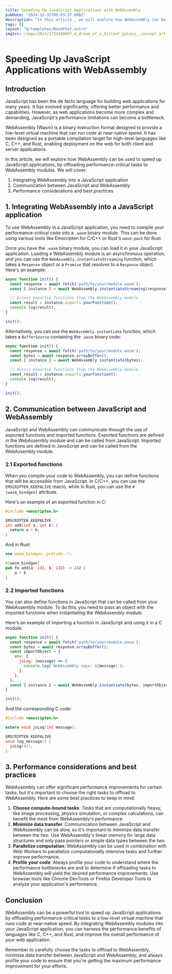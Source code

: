 ```yaml
---
title: Speeding Up JavaScript Applications with WebAssembly
pubDate: "2024-12-31T00:03:37.000Z"
description: "In this article , we will explore how WebAssembly can be used to speed up JavaScript applications, by offloading performance-critical tasks to WebAssembly modules"
tags: []
layout: "@/templates/BasePost.astro"
imgSrc: /imgs/2023/2734189697_A_dream_of_a_distant_galaxy__concept_art__matte_painting__HQ__4k.png
---
```

# Speeding Up JavaScript Applications with WebAssembly

## Introduction

JavaScript has been the de facto language for building web applications for many years. It has evolved significantly, offering better performance and capabilities. However, as web applications become more complex and demanding, JavaScript's performance limitations can become a bottleneck.

WebAssembly (Wasm) is a binary instruction format designed to provide a low-level virtual machine that can run code at near-native speed. It has been designed as a portable compilation target for high-level languages like C, C++, and Rust, enabling deployment on the web for both client and server applications.

In this article, we will explore how WebAssembly can be used to speed up JavaScript applications, by offloading performance-critical tasks to WebAssembly modules. We will cover:

1. Integrating WebAssembly into a JavaScript application
2. Communication between JavaScript and WebAssembly
3. Performance considerations and best practices

## 1. Integrating WebAssembly into a JavaScript application

To use WebAssembly in a JavaScript application, you need to compile your performance-critical code into a `.wasm` binary module. This can be done using various tools like Emscripten for C/C++ or Rust's `wasm-pack` for Rust.

Once you have the `.wasm` binary module, you can load it in your JavaScript application. Loading a WebAssembly module is an asynchronous operation, and you can use the `WebAssembly.instantiateStreaming` function, which takes a `Response` object or a `Promise` that resolves to a `Response` object. Here's an example:

```javascript
async function init() {
  const response = await fetch('path/to/your/module.wasm');
  const { instance } = await WebAssembly.instantiateStreaming(response);

  // Access exported functions from the WebAssembly module
  const result = instance.exports.yourFunction();
  console.log(result);
}

init();
```

Alternatively, you can use the `WebAssembly.instantiate` function, which takes a `BufferSource` containing the `.wasm` binary code:

```javascript
async function init() {
  const response = await fetch('path/to/your/module.wasm');
  const bytes = await response.arrayBuffer();
  const { instance } = await WebAssembly.instantiate(bytes);

  // Access exported functions from the WebAssembly module
  const result = instance.exports.yourFunction();
  console.log(result);
}

init();
```

## 2. Communication between JavaScript and WebAssembly

JavaScript and WebAssembly can communicate through the use of exported functions and imported functions. Exported functions are defined in the WebAssembly module and can be called from JavaScript. Imported functions are defined in JavaScript and can be called from the WebAssembly module.

### 2.1 Exported functions

When you compile your code to WebAssembly, you can define functions that will be accessible from JavaScript. In C/C++, you can use the `EMSCRIPTEN_KEEPALIVE` macro, while in Rust, you can use the `#[wasm_bindgen]` attribute.

Here's an example of an exported function in C:

```c
#include <emscripten.h>

EMSCRIPTEN_KEEPALIVE
int add(int a, int b) {
  return a + b;
}
```

And in Rust:

```rust
use wasm_bindgen::prelude::*;

#[wasm_bindgen]
pub fn add(a: i32, b: i32) -> i32 {
    a + b
}
```

### 2.2 Imported functions

You can also define functions in JavaScript that can be called from your WebAssembly module. To do this, you need to pass an object with the imported functions when instantiating the WebAssembly module.

Here's an example of importing a function in JavaScript and using it in a C module:

```javascript
async function init() {
  const response = await fetch('path/to/your/module.wasm');
  const bytes = await response.arrayBuffer();
  const importObject = {
    env: {
      jsLog: (message) => {
        console.log(`WebAssembly says: ${message}`);
      },
    },
  };
  const { instance } = await WebAssembly.instantiate(bytes, importObject);
}

init();
```

And the corresponding C code:

```c
#include <emscripten.h>

extern void jsLog(int message);

EMSCRIPTEN_KEEPALIVE
void log_message() {
  jsLog(42);
}
```

## 3. Performance considerations and best practices

WebAssembly can offer significant performance improvements for certain tasks, but it's important to choose the right tasks to offload to WebAssembly. Here are some best practices to keep in mind:

1. **Choose compute-bound tasks**: Tasks that are computationally heavy, like image processing, physics simulation, or complex calculations, can benefit the most from WebAssembly's performance.
2. **Minimize data transfer**: Communication between JavaScript and WebAssembly can be slow, so it's important to minimize data transfer between the two. Use WebAssembly's linear memory for large data structures and only pass pointers or simple data types between the two.
3. **Parallelize computation**: WebAssembly can be used in combination with Web Workers to parallelize computationally intensive tasks and further improve performance.
4. **Profile your code**: Always profile your code to understand where the performance bottlenecks are and to determine if offloading tasks to WebAssembly will yield the desired performance improvements. Use browser tools like Chrome DevTools or Firefox Developer Tools to analyze your application's performance.

## Conclusion

WebAssembly can be a powerful tool to speed up JavaScript applications by offloading performance-critical tasks to a low-level virtual machine that runs code at near-native speed. By integrating WebAssembly modules into your JavaScript application, you can harness the performance benefits of languages like C, C++, and Rust, and improve the overall performance of your web application.

Remember to carefully choose the tasks to offload to WebAssembly, minimize data transfer between JavaScript and WebAssembly, and always profile your code to ensure that you're getting the maximum performance improvement for your efforts.
